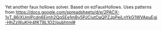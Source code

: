Yet another faux hollows solver. Based on ezFauxHollows. Uses patterns from https://docs.google.com/spreadsheets/d/e/2PACX-1vT_86iXUmlPcdn6Eimh2QqSEe1mBy5PJCjutOaQPZJpPeiLnYkG1WVApuEgj-HhZzWuKHr4fKTBL1O2/pubhtml#